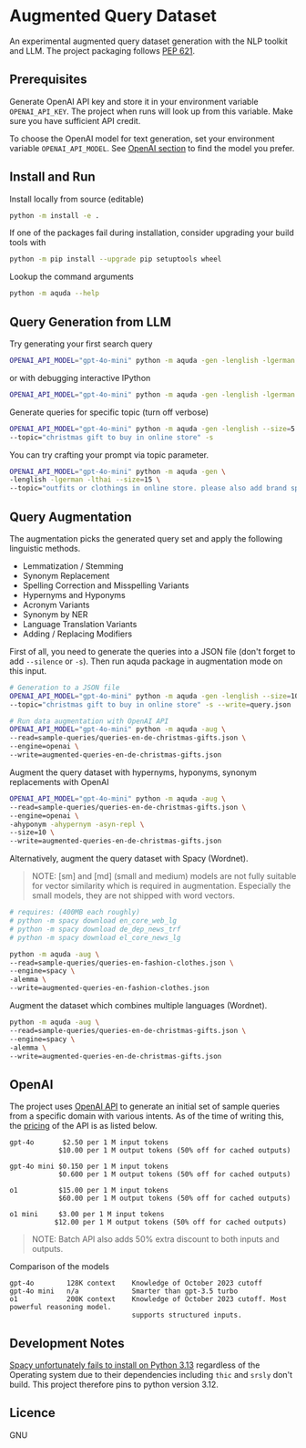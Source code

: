 # Augmented Query Dataset

An experimental augmented query dataset generation with the NLP toolkit and LLM. The project packaging follows [PEP 621](https://peps.python.org/pep-0621/).

## Prerequisites

Generate OpenAI API key and store it in your environment variable `OPENAI_API_KEY`. The project when runs will look up from this variable. Make sure you have sufficient API credit.

To choose the OpenAI model for text generation, set your environment variable `OPENAI_API_MODEL`. See [OpenAI section](#openai) to find the model you prefer.

## Install and Run

Install locally from source (editable)

```sh
python -m install -e .
```

If one of the packages fail during installation, consider upgrading your build tools with

```sh
python -m pip install --upgrade pip setuptools wheel
```

Lookup the command arguments

```sh
python -m aquda --help
```

## Query Generation from LLM

Try generating your first search query

```sh
OPENAI_API_MODEL="gpt-4o-mini" python -m aquda -gen -lenglish -lgerman --size=1
```

or with debugging interactive IPython

```sh
OPENAI_API_MODEL="gpt-4o-mini" python -m aquda -gen -lenglish -lgerman --size=1 --debug
```

Generate queries for specific topic (turn off verbose)

```sh
OPENAI_API_MODEL="gpt-4o-mini" python -m aquda -gen -lenglish --size=5 \
--topic="christmas gift to buy in online store" -s
```

You can try crafting your prompt via topic parameter.

```sh
OPENAI_API_MODEL="gpt-4o-mini" python -m aquda -gen \
-lenglish -lgerman -lthai --size=15 \
--topic="outfits or clothings in online store. please also add brand specific to some search queries if possible, also try different types of queries from users from various demographical groups" --silence
```

## Query Augmentation

The augmentation picks the generated query set and apply the following linguistic methods.

- Lemmatization / Stemming
- Synonym Replacement
- Spelling Correction and Misspelling Variants
- Hypernyms and Hyponyms
- Acronym Variants
- Synonym by NER
- Language Translation Variants
- Adding / Replacing Modifiers

First of all, you need to generate the queries into a JSON file (don't forget to add `--silence` or `-s`). Then run aquda package in augmentation mode on this input.

```sh
# Generation to a JSON file
OPENAI_API_MODEL="gpt-4o-mini" python -m aquda -gen -lenglish --size=10 \
--topic="christmas gift to buy in online store" -s --write=query.json

# Run data augmentation with OpenAI API
OPENAI_API_MODEL="gpt-4o-mini" python -m aquda -aug \
--read=sample-queries/queries-en-de-christmas-gifts.json \
--engine=openai \
--write=augmented-queries-en-de-christmas-gifts.json
```

Augment the query dataset with hypernyms, hyponyms, synonym replacements with OpenAI

```sh
OPENAI_API_MODEL="gpt-4o-mini" python -m aquda -aug \
--read=sample-queries/queries-en-de-christmas-gifts.json \
--engine=openai \
-ahyponym -ahypernym -asyn-repl \
--size=10 \
--write=augmented-queries-en-de-christmas-gifts.json
```

Alternatively, augment the query dataset with Spacy (Wordnet).

> NOTE: [sm] and [md] (small and medium) models are not fully suitable for vector similarity which is required in augmentation. Especially the small models, they are not shipped with word vectors.

```sh
# requires: (400MB each roughly)
# python -m spacy download en_core_web_lg
# python -m spacy download de_dep_news_trf
# python -m spacy download el_core_news_lg

python -m aquda -aug \
--read=sample-queries/queries-en-fashion-clothes.json \
--engine=spacy \
-alemma \
--write=augmented-queries-en-fashion-clothes.json
```

Augment the dataset which combines multiple languages (Wordnet).

```sh
python -m aquda -aug \
--read=sample-queries/queries-en-de-christmas-gifts.json \
--engine=spacy \
-alemma \
--write=augmented-queries-en-de-christmas-gifts.json
```

## OpenAI

The project uses [OpenAI API](https://platform.openai.com/docs/overview) to generate an initial set of sample queries from a specific domain with various intents. As of the time of writing this, the [pricing](https://openai.com/api/pricing/) of the API is as listed below.

```
gpt-4o       $2.50 per 1 M input tokens
            $10.00 per 1 M output tokens (50% off for cached outputs)

gpt-4o mini $0.150 per 1 M input tokens
            $0.600 per 1 M output tokens (50% off for cached outputs)

o1          $15.00 per 1 M input tokens
            $60.00 per 1 M output tokens (50% off for cached outputs)
          
o1 mini     $3.00 per 1 M input tokens
           $12.00 per 1 M output tokens (50% off for cached outputs)
```

> NOTE: Batch API also adds 50% extra discount to both inputs and outputs.

Comparison of the models

```
gpt-4o        128K context    Knowledge of October 2023 cutoff
gpt-4o mini   n/a             Smarter than gpt-3.5 turbo
o1            200K context    Knowledge of October 2023 cutoff. Most powerful reasoning model.
                              supports structured inputs.
```

## Development Notes

[Spacy unfortunately fails to install on Python 3.13](https://github.com/explosion/spaCy/issues/13658) regardless of the Operating system due to their dependencies including `thic` and `srsly` don't build. This project therefore pins to python version 3.12.


## Licence

GNU
